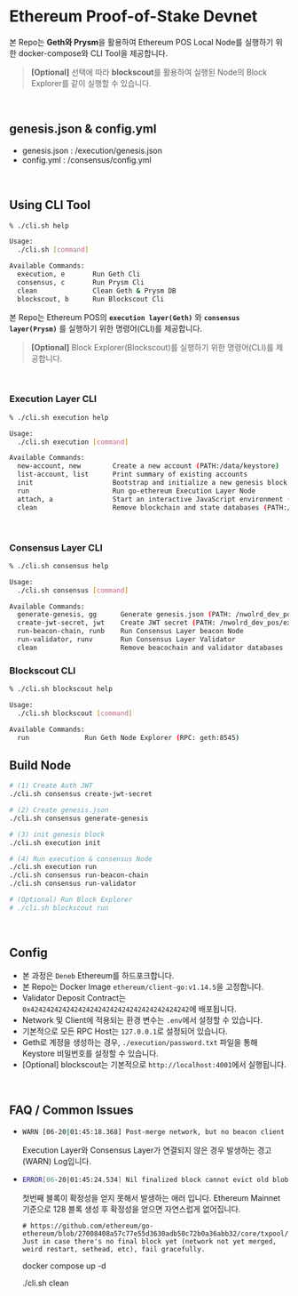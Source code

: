 # Ethereum Proof-of-Stake Devnet
본 Repo는 **Geth와 Prysm**을 활용하여 Ethereum POS Local Node를 실행하기 위한 docker-compose와 CLI Tool을 제공합니다.
> **[Optional]** 선택에 따라 **blockscout**를 활용하여 실행된 Node의 Block Explorer를 같이 실행할 수 있습니다.

</br>

## genesis.json & config.yml
- genesis.json : /execution/genesis.json
- config.yml : /consensus/config.yml

</br>


## Using CLI Tool
```` bash
% ./cli.sh help

Usage:
  ./cli.sh [command]

Available Commands:
  execution, e       Run Geth Cli
  consensus, c       Run Prysm Cli
  clean              Clean Geth & Prysm DB
  blockscout, b      Run Blockscout Cli
````
본 Repo는 Ethereum POS의 **`execution layer(Geth)`** 와 **`consensus layer(Prysm)`** 를 실행하기 위한 명령어(CLI)를 제공합니다.
> **[Optional]** Block Explorer(Blockscout)를 실행하기 위한 명령어(CLI)를 제공합니다.

</br>

### Execution Layer CLI
```` bash
% ./cli.sh execution help 

Usage:
  ./cli.sh execution [command]

Available Commands:
  new-account, new        Create a new account (PATH:/data/keystore)
  list-account, list      Print summary of existing accounts
  init                    Bootstrap and initialize a new genesis block
  run                     Run go-ethereum Execution Layer Node
  attach, a               Start an interactive JavaScript environment (PATH:/data/geth.ipc)
  clean                   Remove blockchain and state databases (PATH:/data)
````
</br>


### Consensus Layer CLI
```` bash
% ./cli.sh consensus help 

Usage:
  ./cli.sh consensus [command]

Available Commands:
  generate-genesis, gg      Generate genesis.json (PATH: /nwolrd_dev_pos/execution/genesis.json)
  create-jwt-secret, jwt    Create JWT secret (PATH: /nwolrd_dev_pos/execution/jwtsecret)
  run-beacon-chain, runb    Run Consensus Layer beacon Node
  run-validator, runv       Run Consensus Layer Validator
  clean                     Remove beacochain and validator databases
````

### Blockscout CLI
```` bash
% ./cli.sh blockscout help 

Usage:
  ./cli.sh blockscout [command]

Available Commands:
  run              Run Geth Node Explorer (RPC: geth:8545)
````

## Build Node
``` bash
# (1) Create Auth JWT
./cli.sh consensus create-jwt-secret

# (2) Create genesis.json
./cli.sh consensus generate-genesis

# (3) init genesis block
./cli.sh execution init

# (4) Run execution & consensus Node
./cli.sh execution run
./cli.sh consensus run-beacon-chain
./cli.sh consensus run-validator

# (Optional) Run Block Explorer
# ./cli.sh blockscout run

```

</br>

## Config
- 본 과정은 `Deneb` Ethereum를 하드포크합니다.
- 본 Repo는 Docker Image `ethereum/client-go:v1.14.5`을 고정합니다.
- Validator Deposit Contract는 `0x4242424242424242424242424242424242424242`에 배포됩니다.
- Network 및 Client에 적용되는 환경 변수는 `.env`에서 설정할 수 있습니다.
- 기본적으로 모든 RPC Host는 `127.0.0.1`로 설정되어 있습니다.
- Geth로 계정을 생성하는 경우, `./execution/password.txt` 파일을 통해 Keystore 비밀번호를 설정할 수 있습니다.
- [Optional] blockscout는 기본적으로 `http://localhost:4001`에서 실행됩니다.

</br>

## FAQ / Common Issues
- ``` bash
  WARN [06-20|01:45:18.368] Post-merge network, but no beacon client seen. Please launch one to follow the chain!
  ```
  Execution Layer와 Consensus Layer가 연결되지 않은 경우 발생하는 경고(WARN) Log입니다.

- ```bash
  ERROR[06-20|01:45:24.534] Nil finalized block cannot evict old blobs
  ```
  첫번째 블록이 확정성을 얻지 못해서 발생하는 애러 입니다. Ethereum Mainnet 기준으로 128 블록 생성 후 확정성을 얻으면 자연스럽게 없어집니다.
  ````
  # https://github.com/ethereum/go-ethereum/blob/27008408a57c77e55d3630adb50c72b0a36abb32/core/txpool/blobpool/limbo.go#L115 
  Just in case there's no final block yet (network not yet merged, weird restart, sethead, etc), fail gracefully.
  ````
  
  docker compose up -d

  ./cli.sh clean